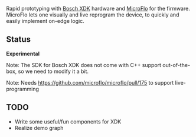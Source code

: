 
Rapid prototyping with [Bosch XDK](https://xdk.bosch-connectivity.com/) hardware and
[MicroFlo](https://microflo.org) for the firmware. MicroFlo lets one visually and live reprogram the device,
to quickly and easily implement on-edge logic.

## Status
**Experimental**

Note: The SDK for Bosch XDK does not come with C++ support out-of-the-box,
so we need to modify it a bit.

Note: Needs https://github.com/microflo/microflo/pull/175 to support live-programming

## TODO

* Write some useful/fun components for XDK
* Realize demo graph
